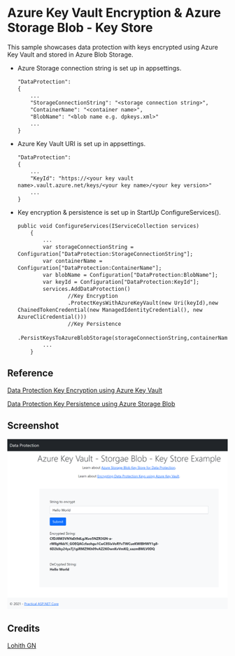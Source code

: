 Azure Key Vault Encryption & Azure Storage Blob - Key Store
========

This sample showcases data protection with keys encrypted using Azure Key Vault and stored in Azure Blob Storage.

* Azure Storage connection string is set up in appsettings.
    ```
    "DataProtection": 
    {
        ...
        "StorageConnectionString": "<storage connection string>",
        "ContainerName": "<container name>",
        "BlobName": "<blob name e.g. dpkeys.xml>"
        ...
    }
    ```
* Azure Key Vault URI is set up in appsettings.
    ```
    "DataProtection": 
    {
        ...
        "KeyId": "https://<your key vault name>.vault.azure.net/keys/<your key name>/<your key version>"        
        ...
    }
    ```
* Key encryption & persistence is set up in StartUp ConfigureServices().
    ```
    public void ConfigureServices(IServiceCollection services)
        {
            ...
            var storageConnectionString = Configuration["DataProtection:StorageConnectionString"];
            var containerName = Configuration["DataProtection:ContainerName"];
            var blobName = Configuration["DataProtection:BlobName"];
            var keyId = Configuration["DataProtection:KeyId"];
            services.AddDataProtection()
                    //Key Encryption
                    .ProtectKeysWithAzureKeyVault(new Uri(keyId),new ChainedTokenCredential(new ManagedIdentityCredential(), new AzureCliCredential()))
                    //Key Persistence
                    .PersistKeysToAzureBlobStorage(storageConnectionString,containerName,blobName);
            ...
        }
    ```

## Reference
[Data Protection Key Encryption using Azure Key Vault](https://github.com/Azure/azure-sdk-for-net/blob/Azure.Extensions.AspNetCore.DataProtection.Keys_1.0.3/sdk/extensions/Azure.Extensions.AspNetCore.DataProtection.Keys/README.md)

[Data Protection Key Persistence using Azure Storage Blob](https://github.com/Azure/azure-sdk-for-net/blob/Azure.Extensions.AspNetCore.DataProtection.Blobs_1.2.1/sdk/extensions/Azure.Extensions.AspNetCore.DataProtection.Blobs/README.md)

## Screenshot
<img src="assets/main-page.png">

## Credits
[Lohith GN](https://github.com/lohithgn)